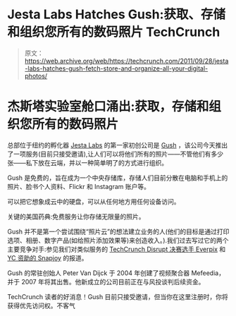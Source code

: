 # Jesta Labs Hatches Gush:获取、存储和组织您所有的数码照片 TechCrunch

> 原文：<https://web.archive.org/web/https://techcrunch.com/2011/09/28/jesta-labs-hatches-gush-fetch-store-and-organize-all-your-digital-photos/>

# 杰斯塔实验室舱口涌出:获取，存储和组织您所有的数码照片

总部位于纽约的孵化器 [Jesta Labs](https://web.archive.org/web/20230205022124/http://www.jestalabs.com/) 的第一家初创公司是 [Gush](https://web.archive.org/web/20230205022124/http://getgush.com/) ，该公司今天推出了一项服务(目前只接受邀请),让人们可以将他们所有的照片——不管他们有多少张——私下放在云端，并以一种简单明了的方式进行组织。

Gush 是免费的，旨在成为一个中央存储库，存储人们目前分散在电脑和手机上的照片、脸书个人资料、Flickr 和 Instagram 账户等。

可以把它想象成云中的硬盘，可以从任何地方用任何设备访问。

关键的美国药典:免费服务让你存储无限量的照片。

Gush 并不是第一个尝试围绕“照片云”的想法建立业务的人(他们的目标是通过打印选项、相册、数字产品(如给照片添加效果等)来创造收入。).我们过去写过它的两个主要竞争对手:参见我们对类似服务的 [TechCrunch Disrupt 决赛选手 Everpix](https://web.archive.org/web/20230205022124/https://techcrunch.com/2011/09/12/everpix-all-your-photos-automatically-organized-and-accessible-from-anywhere/) 和 [YC 资助的 Snapjoy](https://web.archive.org/web/20230205022124/https://techcrunch.com/2011/08/08/yc-funded-snapjoy-will-organize-your-photos-for-you-and-make-sure-you-dont-lose-them/) 的报道。

Gush 的常驻创始人 Peter Van Dijck 于 2004 年创建了视频聚合器 Mefeedia，并于 2007 年将其出售。他新成立的公司目前正在与风投谈判后续资金。

TechCrunch 读者的好消息！Gush 目前只接受邀请，但当你在这里注册时，你将获得优先访问权。不客气